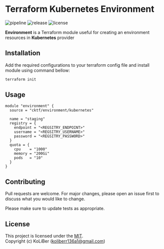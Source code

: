 # Terraform Kubernetes Environment

![pipeline](https://github.com/cktf/terraform-kubernetes-environment/actions/workflows/cicd.yml/badge.svg)
![release](https://img.shields.io/github/v/release/cktf/terraform-kubernetes-environment?display_name=tag)
![license](https://img.shields.io/github/license/cktf/terraform-kubernetes-environment)

**Environment** is a Terraform module useful for creating an environment resources in **Kubernetes** provider

## Installation

Add the required configurations to your terraform config file and install module using command bellow:

```bash
terraform init
```

## Usage

```hcl
module "environment" {
  source = "cktf/environment/kubernetes"

  name = "staging"
  registry = {
    endpoint = "<REGSITRY_ENDPOINT>"
    username = "<REGSITRY_USERNAME>"
    password = "<REGSITRY_PASSWORD>"
  }
  quota = {
    cpu    = "1000"
    memory = "200Gi"
    pods   = "10"
  }
}
```

## Contributing

Pull requests are welcome. For major changes, please open an issue first to discuss what you would like to change.

Please make sure to update tests as appropriate.

## License

This project is licensed under the [MIT](LICENSE.md).  
Copyright (c) KoLiBer (koliberr136a1@gmail.com)
